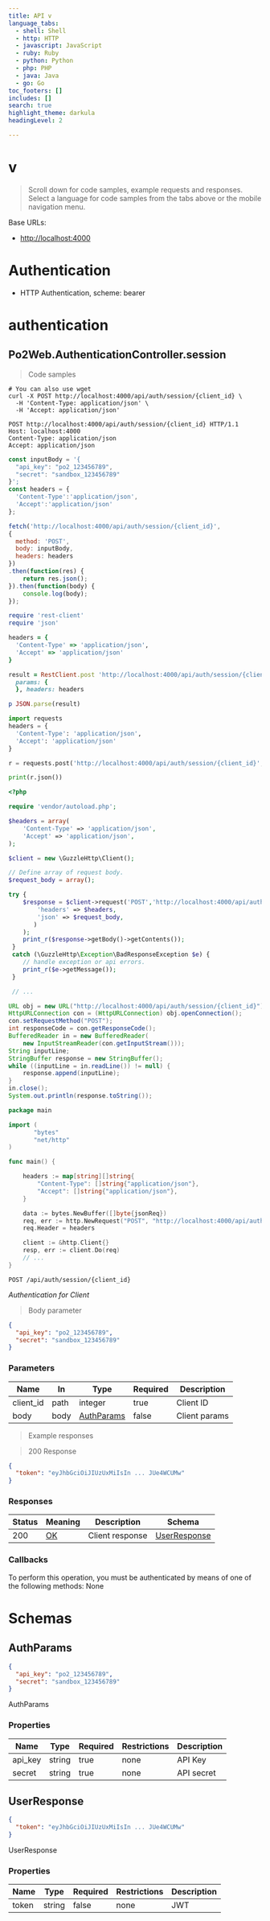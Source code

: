 ```yaml
---
title: API v
language_tabs:
  - shell: Shell
  - http: HTTP
  - javascript: JavaScript
  - ruby: Ruby
  - python: Python
  - php: PHP
  - java: Java
  - go: Go
toc_footers: []
includes: []
search: true
highlight_theme: darkula
headingLevel: 2

---
```


<!-- Generator: Widdershins v4.0.1 -->

<h1 id=""> v</h1>

> Scroll down for code samples, example requests and responses. Select a language for code samples from the tabs above or the mobile navigation menu.

Base URLs:

* <a href="http://localhost:4000">http://localhost:4000</a>

# Authentication

- HTTP Authentication, scheme: bearer

<h1 id="-authentication">authentication</h1>

## Po2Web.AuthenticationController.session

<a id="opIdPo2Web.AuthenticationController.session"></a>

> Code samples

```shell
# You can also use wget
curl -X POST http://localhost:4000/api/auth/session/{client_id} \
  -H 'Content-Type: application/json' \
  -H 'Accept: application/json'

```

```http
POST http://localhost:4000/api/auth/session/{client_id} HTTP/1.1
Host: localhost:4000
Content-Type: application/json
Accept: application/json

```

```javascript
const inputBody = '{
  "api_key": "po2_123456789",
  "secret": "sandbox_123456789"
}';
const headers = {
  'Content-Type':'application/json',
  'Accept':'application/json'
};

fetch('http://localhost:4000/api/auth/session/{client_id}',
{
  method: 'POST',
  body: inputBody,
  headers: headers
})
.then(function(res) {
    return res.json();
}).then(function(body) {
    console.log(body);
});

```

```ruby
require 'rest-client'
require 'json'

headers = {
  'Content-Type' => 'application/json',
  'Accept' => 'application/json'
}

result = RestClient.post 'http://localhost:4000/api/auth/session/{client_id}',
  params: {
  }, headers: headers

p JSON.parse(result)

```

```python
import requests
headers = {
  'Content-Type': 'application/json',
  'Accept': 'application/json'
}

r = requests.post('http://localhost:4000/api/auth/session/{client_id}', headers = headers)

print(r.json())

```

```php
<?php

require 'vendor/autoload.php';

$headers = array(
    'Content-Type' => 'application/json',
    'Accept' => 'application/json',
);

$client = new \GuzzleHttp\Client();

// Define array of request body.
$request_body = array();

try {
    $response = $client->request('POST','http://localhost:4000/api/auth/session/{client_id}', array(
        'headers' => $headers,
        'json' => $request_body,
       )
    );
    print_r($response->getBody()->getContents());
 }
 catch (\GuzzleHttp\Exception\BadResponseException $e) {
    // handle exception or api errors.
    print_r($e->getMessage());
 }

 // ...

```

```java
URL obj = new URL("http://localhost:4000/api/auth/session/{client_id}");
HttpURLConnection con = (HttpURLConnection) obj.openConnection();
con.setRequestMethod("POST");
int responseCode = con.getResponseCode();
BufferedReader in = new BufferedReader(
    new InputStreamReader(con.getInputStream()));
String inputLine;
StringBuffer response = new StringBuffer();
while ((inputLine = in.readLine()) != null) {
    response.append(inputLine);
}
in.close();
System.out.println(response.toString());

```

```go
package main

import (
       "bytes"
       "net/http"
)

func main() {

    headers := map[string][]string{
        "Content-Type": []string{"application/json"},
        "Accept": []string{"application/json"},
    }

    data := bytes.NewBuffer([]byte{jsonReq})
    req, err := http.NewRequest("POST", "http://localhost:4000/api/auth/session/{client_id}", data)
    req.Header = headers

    client := &http.Client{}
    resp, err := client.Do(req)
    // ...
}

```

`POST /api/auth/session/{client_id}`

*Authentication for Client*

> Body parameter

```json
{
  "api_key": "po2_123456789",
  "secret": "sandbox_123456789"
}
```

<h3 id="po2web.authenticationcontroller.session-parameters">Parameters</h3>

|Name|In|Type|Required|Description|
|---|---|---|---|---|
|client_id|path|integer|true|Client ID|
|body|body|[AuthParams](#schemaauthparams)|false|Client params|

> Example responses

> 200 Response

```json
{
  "token": "eyJhbGciOiJIUzUxMiIsIn ... JUe4WCUMw"
}
```

<h3 id="po2web.authenticationcontroller.session-responses">Responses</h3>

|Status|Meaning|Description|Schema|
|---|---|---|---|
|200|[OK](https://tools.ietf.org/html/rfc7231#section-6.3.1)|Client response|[UserResponse](#schemauserresponse)|

### Callbacks

<aside class="warning">
To perform this operation, you must be authenticated by means of one of the following methods:
None
</aside>

# Schemas

<h2 id="tocS_AuthParams">AuthParams</h2>
<!-- backwards compatibility -->
<a id="schemaauthparams"></a>
<a id="schema_AuthParams"></a>
<a id="tocSauthparams"></a>
<a id="tocsauthparams"></a>

```json
{
  "api_key": "po2_123456789",
  "secret": "sandbox_123456789"
}

```

AuthParams

### Properties

|Name|Type|Required|Restrictions|Description|
|---|---|---|---|---|
|api_key|string|true|none|API Key|
|secret|string|true|none|API secret|

<h2 id="tocS_UserResponse">UserResponse</h2>
<!-- backwards compatibility -->
<a id="schemauserresponse"></a>
<a id="schema_UserResponse"></a>
<a id="tocSuserresponse"></a>
<a id="tocsuserresponse"></a>

```json
{
  "token": "eyJhbGciOiJIUzUxMiIsIn ... JUe4WCUMw"
}

```

UserResponse

### Properties

|Name|Type|Required|Restrictions|Description|
|---|---|---|---|---|
|token|string|false|none|JWT|

